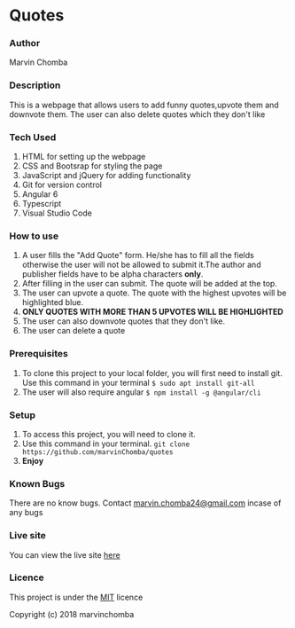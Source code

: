 # Quotes

### Author
Marvin Chomba

### Description
This is a webpage that allows users to add funny quotes,upvote them and downvote them.
The user can also delete quotes which they don't like

### Tech Used
1. HTML for setting up the webpage
2. CSS and Bootsrap for styling the page
3. JavaScript and jQuery for adding functionality
4. Git for version control
5. Angular 6 
6. Typescript
7. Visual Studio Code

### How to use
1. A user fills the "Add Quote" form. He/she has to fill all the fields otherwise the user will not be allowed to submit it.The author and publisher fields have to be alpha characters **only**.
2. After filling in the user can submit. The quote will be added at the top.
3. The user can upvote a quote. The quote with the highest upvotes will be highlighted blue. 
4. **ONLY QUOTES WITH MORE THAN  5 UPVOTES WILL BE HIGHLIGHTED**
5. The user can also downvote quotes that they don't like.
6. The user can delete a quote

    

### Prerequisites
1. To clone this project to your local folder, you will first need to install git.
  Use this command in your terminal
  `$ sudo apt install git-all`
2. The user will also require angular
    `$ npm install -g @angular/cli`

### Setup
1. To access this project, you will need to clone it.
2. Use this command in your terminal.
`git clone https://github.com/marvinChomba/quotes`
3. __Enjoy__

### Known Bugs
There are no know bugs. Contact marvin.chomba24@gmail.com incase of any bugs

### Live site
You can view the live site [here](https://marvinchomba.github.io/quotes1/)

### Licence
This project is under the [MIT](https://github.com/marvinChomba/quotes1/blob/master/LICENSE) licence

Copyright (c) 2018 marvinchomba
